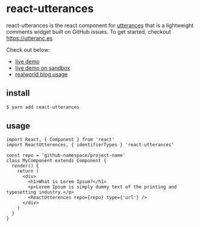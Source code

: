 # react-utterances
react-utterances is the react component for [utterances][utterances] that is a
lightweight comments widget built on GitHub issues. To get started, checkout
https://utteranc.es

Check out below:
- [live demo][livedemo]
- [live demo on sandbox][livedemo_sandbox]
- [realworld blog usage][alucio]

## install

```sh
$ yarn add react-utterances
```

## usage

```
import React, { Component } from 'react'
import ReactUtterences, { identifierTypes } 'react-utterances'

const repo = 'github-namespace/project-name'
class MyComponent extends Component {
  render() {
    return (
      <div>
        <h1>What is Lorem Ipsum?</h1>
        <p>Lorem Ipsum is simply dummy text of the printing and typesetting industry.</p>
        <ReactUtterences repo={repo} type={'url'} />
      </div>
    )
  }
}
```

[utterances]: https://utteranc.es/
[livedemo]: https://kwk5x0nyr7.codesandbox.io/
[livedemo_sandbox]: https://codesandbox.io/s/kwk5x0nyr7
[alucio]: https://aluc.io/

